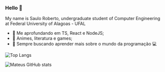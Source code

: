 ### Hello 👋




My name is Saulo Roberto, undergraduate student of Computer Engineering at Federal University of Alagoas - UFAL

- 🌱  Me aprofundando em TS, React e NodeJS;
- 💬  Animes, literatura e games;
- 📖  Sempre buscando aprender mais sobre o mundo da programação 💻

![Top Langs](https://github-readme-stats.vercel.app/api/top-langs/?username=mugarate12&theme=tokyonight&layout=compact)

![Mateus GitHub stats](https://github-readme-stats.vercel.app/api?username=mugarate12&show_icons=true&theme=radical&show_icons=true&count_private=true&repo=github-readme-stats)

<!-- ***
<h3 align="left">Conecte-se comigo:</h3>
<p align="left">
<a href="https://www.linkedin.com/in/paulo-uilian/" target="blank" title="Linkedin"><img align="center" src="./icons/linkedin.png" height="40" width="40" /></a>
<a href="mailto:paulouiliandev@gmai.com" target="black" title="Email"><img align="center" src="./icons/email.png" height="40" width="40" /></a>
<a href="https://github.com/WillianBL99" target="blank" title="GitHub"><img align="center" src="./icons/github.png" height="40" width="40" /></a>
</p>

<h3 align="left">Linguagens e ferramentas:</h3>
<h4 align="left">Front-end:</h4>
<p align="left">
 <a href="https://www.w3.org/html/" target="_blank" alt="html5"> <img src="./icons/html.png" alt="html5" width="40" height="40"/> </a>
 <a href="https://www.w3schools.com/css/" target="_blank" alt="css3" > <img src="./icons/css.png" alt="css3" width="40" height="40"/> </a>
 <a href="https://developer.mozilla.org/en-US/docs/Web/JavaScript" target="_blank" alt="javascript" > <img src="./icons/js.png" alt="javascript" width="40" height="40"/> </a>
 <a href="https://getbootstrap.com/" target="_blank" alt="bootstrap" > <img src="./icons/bootstrap.png" alt="bootstrap" width="40" height="40"/> </a>
 <a href="https://reactjs.org" target="_blank"> <img src="https://cdn4.iconfinder.com/data/icons/logos-3/600/React.js_logo-512.png" alt="reactjs" width="40" height="40"/> </a>
 <a href="https://www.cypress.io/" target="_blank"> <img src="./icons/cypress.png" alt="cypress" width="40" height="40"/> </a>
 
<h4 align="left">Back-end:</h4>
<p align="left">  
 <a href="https://www.nodejs.org" target="_blank"> <img src="./icons/node.png" alt="Node JS" width="40" height="40"/> </a>
 <a href="https://www.typescriptlang.org/" target="_blank"> <img src="./icons/typescript.png" alt="TypeScript" width="40" height="40"/> </a>
 <a href="https://www.docker.com/" target="_blank"> <img src="./icons/docker.png" alt="Docker" width="40" height="40"/> </a>
 <a href="https://www.postgresql.org/" target="_blank"> <img src="./icons/postgre.png" alt="Pstgre SQL" width="40" height="40"/> </a>
 <a href="https://www.mysql.com/" target="_blank"> <img src="./icons/mysql.png" alt="mySQL" width="40" height="40"/> </a>
 <a href="https://www.microsoft.com/pt-br/sql-server/" target="_blank"> <img src="./icons/sqlserver.png" alt="sqlServer" width="40" height="40"/> </a> 
 <a href="https://www.mongodb.com/" target="_blank"> <img src="./icons/mongo.png" alt="Mongo DB" width="40" height="40"/> </a>
 <a href="https://www.oracle.com/br/java/" target="_blank"> <img src="./icons/java.png" alt="java" width="40" height="40"/> </a>
 <a href="https://aws.amazon.com" target="_blank"> <img src="./icons/aws.png" alt="AWS" width="40" height="40"/> </a>
 <a href="https://www.heroku.com/" target="_blank"> <img src="./icons/heroku.png" alt="Heroku" width="40" height="40"/> </a>
 <a href="https://jestjs.io/pt-BR/" target="_blank"> <img src="./icons/jest.png" alt="Jest" width="40" height="40"/> </a>
 <a href="https://git-scm.com/" target="_blank"> <img src="./icons/git.png" alt="git" width="40" height="40"/> </a>
</p>

*** -->



